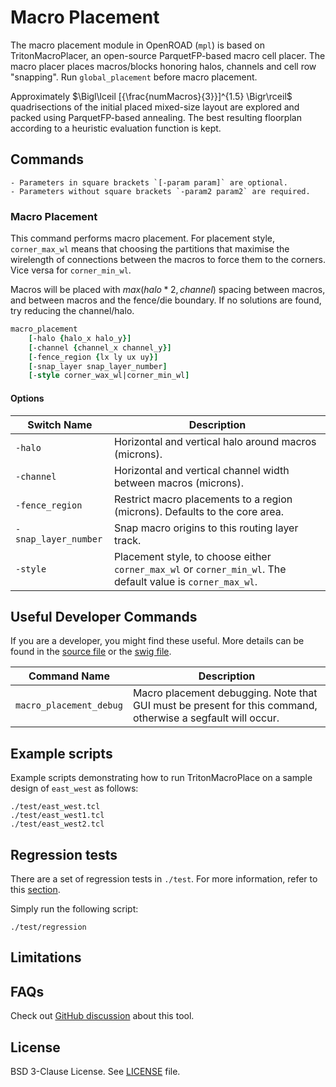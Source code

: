 # Macro Placement

The macro placement module in OpenROAD (`mpl`) is based on 
TritonMacroPlacer, an open-source ParquetFP-based macro cell placer.
The macro placer places macros/blocks honoring halos, channels
and cell row "snapping".
Run `global_placement` before macro placement.

Approximately $\Bigl\lceil [{\frac{numMacros}{3}}]^{1.5} \Bigr\rceil$ quadrisections
of the initial placed mixed-size layout are explored and packed using
ParquetFP-based annealing. The best resulting floorplan according to a
heuristic evaluation function is kept.

## Commands

```{note}
- Parameters in square brackets `[-param param]` are optional.
- Parameters without square brackets `-param2 param2` are required.
```

### Macro Placement

This command performs macro placement.
For placement style, `corner_max_wl` means that choosing the partitions that maximise the wirelength 
of connections between the macros to force them to the corners. Vice versa for `corner_min_wl`.

Macros will be placed with $max(halo * 2, channel)$ spacing between macros, and between
macros and the fence/die boundary. If no solutions are found, try reducing the
channel/halo.

```tcl
macro_placement 
    [-halo {halo_x halo_y}]
    [-channel {channel_x channel_y}]
    [-fence_region {lx ly ux uy}]
    [-snap_layer snap_layer_number]
    [-style corner_wax_wl|corner_min_wl]
```

#### Options

| Switch Name | Description |
| ----- | ----- |
| `-halo` | Horizontal and vertical halo around macros (microns). |
| `-channel` | Horizontal and vertical channel width between macros (microns). |
| `-fence_region` | Restrict macro placements to a region (microns). Defaults to the core area. |
| `-snap_layer_number` | Snap macro origins to this routing layer track. |
| `-style` | Placement style, to choose either `corner_max_wl` or `corner_min_wl`. The default value is `corner_max_wl`. |


## Useful Developer Commands

If you are a developer, you might find these useful. More details can be found in the [source file](./src/MacroPlacer.cpp) or the [swig file](./src/MacroPlacer.i).

| Command Name | Description |
| ----- | ----- |
| `macro_placement_debug` | Macro placement debugging. Note that GUI must be present for this command, otherwise a segfault will occur. | 

## Example scripts

Example scripts demonstrating how to run TritonMacroPlace on a sample design of `east_west` as follows:

```
./test/east_west.tcl
./test/east_west1.tcl
./test/east_west2.tcl
```

## Regression tests

There are a set of regression tests in `./test`. For more information, refer to this [section](../../README.md#regression-tests).

Simply run the following script:

```shell
./test/regression
```

## Limitations

## FAQs

Check out [GitHub discussion](https://github.com/The-OpenROAD-Project/OpenROAD/discussions/categories/q-a?discussions_q=category%3AQ%26A+mpl) about this tool.

## License

BSD 3-Clause License. See [LICENSE](../../LICENSE) file.
